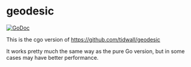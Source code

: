 # geodesic

[![GoDoc](https://godoc.org/github.com/tidwall/geodesic_cgo?status.svg)](https://godoc.org/github.com/tidwall/geodesic_cgo)

This is the cgo version of https://github.com/tidwall/geodesic

It works pretty much the same way as the pure Go version, but in some cases
may have better performance. 
